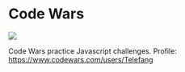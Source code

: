 # Code Wars

<img src="https://www.codewars.com/users/Telefang/badges/small"></img>

Code Wars practice Javascript challenges.
Profile:
https://www.codewars.com/users/Telefang
